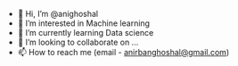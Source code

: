 - 👋 Hi, I’m @anighoshal
- 👀 I’m interested in Machine learning
- 🌱 I’m currently learning Data science
- 💞️ I’m looking to collaborate on ...
- 📫 How to reach me (email - anirbanghoshal@gmail.com)

<!---
anighoshal/anighoshal is a ✨ special ✨ repository because its `README.md` (this file) appears on your GitHub profile.
You can click the Preview link to take a look at your changes.
--->
